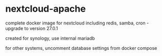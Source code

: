 # nextcloud-apache
complete docker image for nextcloud including redis, samba, cron - upgrade to version 27.0.1

created for synology, use internal mariadb


for other systems, uncomment database settings from docker compose
